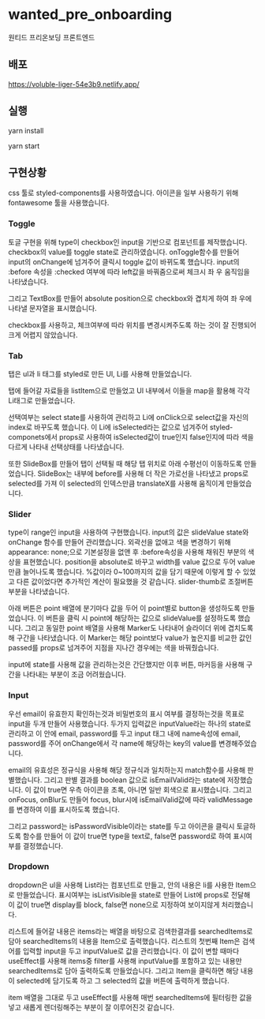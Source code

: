 # wanted_pre_onboarding

원티드 프리온보딩 프론트엔드

## 배포
https://voluble-liger-54e3b9.netlify.app/

## 실행
yarn install

yarn start

## 구현상황

css 툴로 styled-components를 사용하였습니다.
아이콘을 일부 사용하기 위해 fontawesome 툴을 사용했습니다.

### Toggle

토글 구현을 위해 type이 checkbox인 input을 기반으로 컴포넌트를 제작했습니다. checkbox의 value를 toggle state로 관리하였습니다. onToggle함수를 만들어 input의 onChange에 넘겨주어 클릭시 toggle 값이 바뀌도록 했습니다.
input의 :before 속성을 :checked 여부에 따라 left값을 바꿔줌으로써 체크시 좌 우 움직임을 나타냈습니다.

그리고 TextBox를 만들어 absolute position으로 checkbox와 겹치게 하여 좌 우에 나타낼 문자열을 표시했습니다.

checkbox를 사용하고, 체크여부에 따라 위치를 변경시켜주도록 하는 것이 잘 진행되어 크게 어렵지 않았습니다.

### Tab

탭은 ul과 li 태그를 styled로 만든 Ul, Li를 사용해 만들었습니다.

탭에 들어갈 자료들을 listItem으로 만들었고 Ul 내부에서 이들을 map을 활용해 각각 Li태그로 만들었습니다.

선택여부는 select state를 사용하여 관리하고 Li에 onClick으로 select값을 자신의 index로 바꾸도록 했습니다. 이 Li에 isSelected라는 값으로 넘겨주어 styled-componets에서 props로 사용하여 isSelected값이 true인지 false인지에 따라 색을 다르게 나타내 선택상태를 나타냈습니다.

또한 SlideBox를 만들어 탭이 선택될 때 해당 탭 위치로 아래 수평선이 이동하도록 만들었습니다. SlideBox는 내부에 before를 사용해 더 작은 가로선을 나타냈고 props로 selected를 가져 이 selected의 인덱스만큼 translateX를 사용해 움직이게 만들었습니다.

### Slider

type이 range인 input을 사용하여 구현했습니다. input의 값은 slideValue state와 onChange 함수를 만들어 관리했습니다. 외곽선을 없애고 색을 변경하기 위해 appearance: none;으로 기본설정을 없앤 후 :before속성을 사용해 채워진 부분의 색상을 표현했습니다. position을 absolute로 바꾸고 width를 value 값으로 두어 value만큼 늘어나도록 했습니다. %값이라 0~100까지의 값을 담기 때문에 이렇게 할 수 있었고 다른 값이었다면 추가적인 계산이 필요했을 것 같습니다. slider-thumb로 조절버튼 부분을 나타냈습니다.

아래 버튼은 point 배열에 분기마다 값을 두어 이 point별로 button을 생성하도록 만들었습니다. 이 버튼을 클릭 시 point에 해당하는 값으로 slideValue를 설정하도록 했습니다.
그리고 동일한 point 배열을 사용해 Marker도 나타내어 슬라이더 위에 겹치도록 해 구간을 나타냈습니다. 이 Marker는 해당 point보다 value가 높은지를 비교한 값인 passed를 props로 넘겨주어 지점을 지나간 경우에는 색을 바꿔줬습니다.

input에 state를 사용해 값을 관리하는것은 간단했지만 이후 버튼, 마커등을 사용해 구간을 나타내는 부분이 조금 어려웠습니다.

### Input

우선 email이 유효한지 확인하는것과 비밀번호의 표시 여부를 결정하는것을 목표로 input을 두개 만들어 사용했습니다. 두가지 입력값은 inputValue라는 하나의 state로 관리하고 이 안에 email, password를 두고 input 태그 내에 name속성에 email, password를 주어 onChange에서 각 name에 해당하는 key의 value를 변경해주었습니다.

email의 유효성은 정규식을 사용해 해당 정규식과 일치하는지 match함수를 사용해 판별했습니다. 그리고 판별 결과를 boolean 값으로 isEmailValid라는 state에 저장했습니다. 이 값이 true면 우측 아이콘을 초록, 아니면 일반 회색으로 표시했습니다. 그리고 onFocus, onBlur도 만들어 focus, blur시에 isEmailValid값에 따라 validMessage를 변경하여 이를 표시하도록 했습니다.

그리고 password는 isPasswordVisible이라는 state를 두고 아이콘을 클릭시 토글하도록 함수를 만들어 이 값이 true면 type을 text로, false면 password로 하여 표시여부를 결정했습니다.

### Dropdown

dropdown은 ul을 사용해 List라는 컴포넌트로 만들고, 안의 내용은 li를 사용한 Item으로 만들었습니다. 표시여부는 isListVisible을 state로 만들어 List에 props로 전달해 이 값이 true면 display를 block, false면 none으로 지정하여 보이지않게 처리했습니다.

리스트에 들어갈 내용은 items라는 배열을 바탕으로 검색한결과를 searchedItems로 담아 searchedItems의 내용을 Item으로 출력했습니다.
리스트의 첫번째 Item은 검색어를 입력할 input을 두고 inputValue로 값을 관리했습니다. 이 값이 변할 때마다 useEffect를 사용해 items중 filter를 사용해 inputValue를 포함하고 있는 내용만 searchedItems로 담아 출력하도록 만들었습니다. 그리고 Item을 클릭하면 해당 내용이 selected에 담기도록 하고 그 selected의 값을 버튼에 출력하게 했습니다.

item 배열을 그대로 두고 useEffect를 사용해 매번 searchedItems에 필터링한 값을 넣고 새롭게 렌더링해주는 부분이 잘 이루어진것 같습니다.
